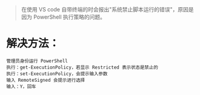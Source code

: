 >  在使用 VS code 自带终端的时会报出"系统禁止脚本运行的错误"，原因是因为 PowerShell 执行策略的问题。

# 解决方法：

    管理员身份运行 PowerShell
    执行：get-ExecutionPolicy，若显示 Restricted 表示状态是禁止的
    执行：set-ExecutionPolicy，会提示输入参数
    输入 RemoteSigned 会提示进行选择
    输入：Y，回车
